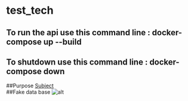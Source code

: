 # test_tech

## To run the api use this command line : docker-compose up --build
## To shutdown use this command line :    docker-compose down
 
 ##Purpose
[Subject](https://github.com/maxime-42/rush/blob/master/Occupancy_back-end%20(1).pdf)
<br>
##Fake data base
![alt](https://github.com/maxime-42/test_tech/blob/master/fake_db.png)
<br>
